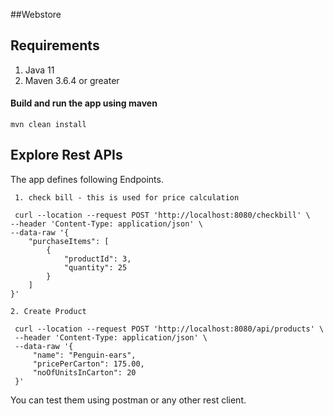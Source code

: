 ##Webstore


## Requirements
1. Java 11
2. Maven 3.6.4 or greater


#### Build and run the app using maven

    mvn clean install
   
## Explore Rest APIs

The app defines following Endpoints.

  
    
     1. check bill - this is used for price calculation
     
     curl --location --request POST 'http://localhost:8080/checkbill' \
    --header 'Content-Type: application/json' \
    --data-raw '{
        "purchaseItems": [
            {
                "productId": 3,
                "quantity": 25
            }
        ]
    }'
    
    2. Create Product
    
     curl --location --request POST 'http://localhost:8080/api/products' \
     --header 'Content-Type: application/json' \
     --data-raw '{
         "name": "Penguin-ears",
         "pricePerCarton": 175.00,
         "noOfUnitsInCarton": 20
     }'
    

You can test them using postman or any other rest client.
